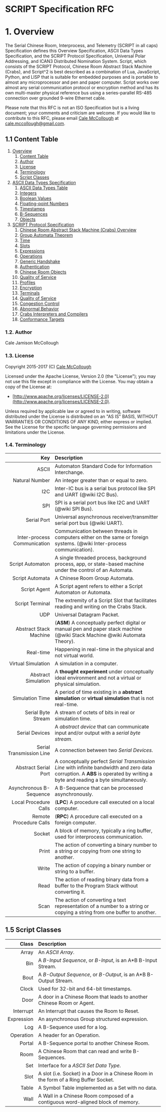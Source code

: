 SCRIPT Specification RFC
========================

# 1. Overview

The Serial Chinese Room, Interprocess, and Telemetry (SCRIPT in all caps) Specification defines this Overview Specification, ASCII Data Types Specification, and the SCRIPT Protocol Specification, Universal Polar Addressing, and ICAN3 Distributed Nomination System. Script, which consists of the SCRIPT Protocol, Chinese Room Abstract Stack Machine (Crabs), and Script^2 is best described as a combination of Lua, JavaScript, Python, and LISP that is suitable for embedded purposes and is portable to almost any microprocessor and pen and paper computer. Script works over almost any serial communication protocol or encryption method and has its own multi-master physical reference bus using a series-parallel RS-485 connection over grounded 9-wire Ethernet cable.

Please note that this RFC is not an ISO Specification but is a living document; your comments and criticism are welcome. If you would like to contribute to this RFC, please email [Cale McCollough](https://calemccollough.github.io) at [cale.mccollough@gmail.com](mailto:cale.mccollough@gmail.com).

## 1.1 Content Table

1.  [Overview](#1-overview)
    1.  [Content Table](#11-content-table)
    2.  [Author](#12-overview)
    3.  [License](#13-license)
    4.  [Terminology](#14-terminology)
    5.  [Script Classes](#15-script-classes)
2.  [ASCII Data Types Specification](ascii_data_types_specification_rfc.md#2-ascii-data-types-specification)
    1.  [ASCII Data Types Table](ascii_data_types_specification_rfc.md#11-ascii-data-types-table)
    2.  [Integers](ascii_data_types_specification_rfc.md#12-integers)
    3.  [Boolean Values](ascii_data_types_specification_rfc.md#13-boolean-values)
    4.  [Floating-point Numbers](ascii_data_types_specification_rfc.md#14-floating-point-numbers)
    6.  [Timestamps](ascii_data_types_specification_rfc.md#16-timestamps)
    7.  [B-Sequences](ascii_data_types_specification_rfc.md#17-b-sequences)
    8.  [Objects](ascii_data_types_specification_rfc.md#18-objects)
3. [SCRIPT Protocol Specification](script_protocol_specification_rfc.md#3-script-protocol-specification)
    1.  [Chinese Room Abstract Stack Machine (Crabs) Overview](script_protocol_specification_rfc.md#31-chinese-room-abstract-stack-machine-crabs-overview)
    2.  [Group Automata Theorem](script_protocol_specification_rfc.md#332-group-automata-theorem)
    3.  [Time](script_protocol_specification_rfc.md#33-time)
    4.  [Slots](script_protocol_specification_rfc.md#34-slots)
    5.  [Expressions](script_protocol_specification_rfc.md#35-expressions)
    6.  [Operations](script_protocol_specification_rfc.md#36-operations)
    7.  [Generic Handshake](script_protocol_specification_rfc.md#37-generic-handshake)
    8.  [Authentication](script_protocol_specification_rfc.md#38-authentication)
    9.  [Chinese Room Objects](script_protocol_specification_rfc.md#39-chinese-room-objects)
    10. [Quality of Service](script_protocol_specification_rfc.md#310-quality-of-service)
    11. [Profiles](script_protocol_specification_rfc.md#311-profiles)
    12. [Encryption](script_protocol_specification_rfc.md#312-encryption)
    13. [Terminals](script_protocol_specification_rfc.md#313-terminals)
    14. [Quality of Service](script_protocol_specification_rfc.md#314-quality-of-service)
    15. [Congestion Control](script_protocol_specification_rfc.md#315-congestion-control)
    16. [Abnormal Behavior](script_protocol_specification_rfc.md#316-abnormal-behavior)
    17. [Crabs Interpreters and Compilers](script_protocol_specification_rfc.md#317-crabs-interpreters-and-compilers)
    18. [Conformance Targets](script_protocol_specification_rfc.md#318-conformance-targets)
### 1.2. Author

Cale Jamison McCollough

### 1.3. License

Copyright 2015-2017 (C) [Cale McCollough](mailto:cale.mccollough@gmail.com)

Licensed under the Apache License, Version 2.0 (the "License"); you may not use this file except in compliance with the License. You may obtain a copy of the License at:
* [http://www.apache.org/licenses/LICENSE-2.0](http://www.apache.org/licenses/LICENSE-2.0).

Unless required by applicable law or agreed to in writing, software distributed under the License is distributed on an "AS IS" BASIS, WITHOUT WARRANTIES OR CONDITIONS OF ANY KIND, either express or implied. See the License for the specific language governing permissions and limitations under the License.

### 1.4. Terminology


|                         Key | Description |
|----------------------------:|:------------|
|                       ASCII | Automaton Standard Code for Information Interchange. |
|              Natural Number | An integer greater than or equal to zero. |
|                         I2C | Inter-IC bus is a serial bus protocol like SPI and UART (@wiki I2C Bus). |
|                         SPI | SPI is a serial port bus like I2C and UART (@wiki SPI Bus). |
|                 Serial Port | Universal asynchronous receiver/transmitter serial port bus (@wiki UART). |
| Inter-process Communication | Communication between threads in computers either on the same or foreign systems. (@wiki Inter-process communication). |
|            Script Automaton | A single threaded process, background process, app, or state-based machine under the control of an Automata. |
|             Script Automata | A Chinese Room Group Automata. |
|                Script Agent | A Script agent refers to either a Script Automaton or Automata. |
|             Script Terminal | The extremity of a Script Slot that facilitates reading and writing on the Crabs Stack. |
|                         UDP | Universal Datagram Packet. |
|      Abstract Stack Machine | (**ASM**) A conceptually perfect digital or manual pen and paper stack machine (@wiki Stack Machine @wiki Automata Theory). |
|                   Real-time | Happening in real-time in the physical and not virtual world. |
|          Virtual Simulation | A simulation in a computer. |
|         Abstract Simulation | A **thought experiment** under conceptually ideal environment and not a virtual or physical simulation. |
|             Simulation Time | A period of time existing in a **abstract simulation** or **virtual simulation** that is not real-time. |
|          Serial Byte Stream | A stream of octets of bits in real or simulation time. |
|              Serial Devices | A *abstract device* that can communicate input and/or output with a *serial byte stream*. |
|    Serial Transmission Line | A connection between two *Serial Devices*. |
|        Abstract Serial Port | A conceptually perfect *Serial Transmission Line* with infinite bandwidth and zero data corruption. A **ABS** is operated by writing a byte and reading a byte simultaneously. |
|     Asynchronous B-Sequence | A B-Sequence that can be processed asynchronously. |
|       Local Procedure Calls | (**LPC**) A procedure call executed on a local computer. |
|      Remote Procedure Calls | (**RPC**) A procedure call executed on a foreign computer. |
|                      Socket | A block of memory, typically a ring buffer, used for interprocess communication. |
|                       Print | The action of converting a binary number to a string or copying from one string to another. |
|                       Write | The action of copying a binary number or string to a buffer.|
|                        Read | The action of reading binary data from a buffer to the Program Stack without converting it. |
|                        Scan | The action of converting a text representation of a number to a string or copying a string from one buffer to another. |

## 1.5 Script Classes

|      Class | Description       |
|-----------:|:------------------|
|      Array | An *ASCII Array*. |
|        Bin | A *B-Input Sequence*, or *B-Input*, is an A*B B-Input Stream. |
|       Bout | A *B-Output Sequence*, or *B-Output*, is an A*B B-Output Stream. |
|      Clock | Used for 32-bit and 64-bit timestamps. |
|       Door | A door in a Chinese Room that leads to another Chinese Room or Agent. |
|  Interrupt | An Interrupt that causes the Room to Reset.  |
| Expression | An asynchronous Group structured expression. |
|        Log | A B-Sequence used for a log. |
|  Operation | A header for an Operation. |
|     Portal | A B-Sequence portal to another Chinese Room. |
|       Room | A Chinese Room that can read and write B-Sequences. |
|        Set | Interface for a *ASCII Set Data Type*. |
|       Slot | A slot (i.e. Socket) in a Door in a Chinese Room in the form of a Ring Buffer Socket. |
|      Table | A Symbol Table implemented as a Set with no data. |
|       Wall | A Wall in a Chinese Room composed of a contiguous word-aligned block of memory. |
